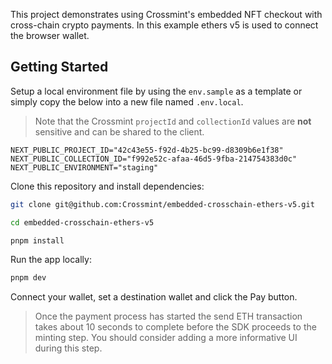 This project demonstrates using Crossmint's embedded NFT checkout with cross-chain crypto payments. In this example ethers v5 is used to connect the browser wallet.

## Getting Started

Setup a local environment file by using the `env.sample` as a template or simply copy the below into a new file named `.env.local`.

> Note that the Crossmint `projectId` and `collectionId` values are **not** sensitive and can be shared to the client.

```
NEXT_PUBLIC_PROJECT_ID="42c43e55-f92d-4b25-bc99-d8309b6e1f38"
NEXT_PUBLIC_COLLECTION_ID="f992e52c-afaa-46d5-9fba-214754383d0c"
NEXT_PUBLIC_ENVIRONMENT="staging"
```

Clone this repository and install dependencies:

```bash
git clone git@github.com:Crossmint/embedded-crosschain-ethers-v5.git

cd embedded-crosschain-ethers-v5

pnpm install
```

Run the app locally:

```bash
pnpm dev
```

Connect your wallet, set a destination wallet and click the Pay button.

> Once the payment process has started the send ETH transaction takes about 10 seconds to complete before the SDK proceeds to the minting step. You should consider adding a more informative UI during this step.
